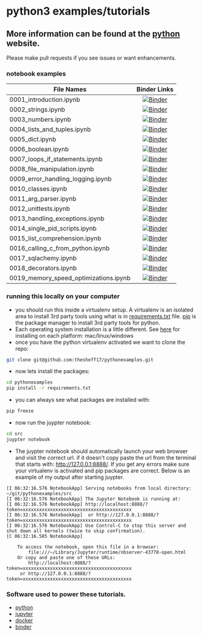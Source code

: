 # python3 examples/tutorials

## More information can be found at the [python](https://python.org) website.

Please make pull requests if you see issues or want enhancements.  

### notebook examples
| File Names                            | Binder Links |
| --------------------------------------|:------------:|
| 0001_introduction.ipynb               | [![Binder](https://mybinder.org/badge_logo.svg)](https://mybinder.org/v2/gh/thesheff17/pythonexamples/master?filepath=src%2F0001_introduction.ipynb) |
| 0002_strings.ipynb                    | [![Binder](https://mybinder.org/badge_logo.svg)](https://mybinder.org/v2/gh/thesheff17/pythonexamples/master?filepath=src%2F0002_strings.ipynb) |
| 0003_numbers.ipynb                    | [![Binder](https://mybinder.org/badge_logo.svg)](https://mybinder.org/v2/gh/thesheff17/pythonexamples/master?filepath=src%2F0003_numbers.ipynb) |
| 0004_lists_and_tuples.ipynb           | [![Binder](https://mybinder.org/badge_logo.svg)](https://mybinder.org/v2/gh/thesheff17/pythonexamples/master?filepath=src%2F0004_lists_and_tuples.ipynb) |
| 0005_dict.ipynb                       | [![Binder](https://mybinder.org/badge_logo.svg)](https://mybinder.org/v2/gh/thesheff17/pythonexamples/master?filepath=src%2F0005_dict.ipynb) |
| 0006_boolean.ipynb                    | [![Binder](https://mybinder.org/badge_logo.svg)](https://mybinder.org/v2/gh/thesheff17/pythonexamples/master?filepath=src%2F0006_boolean.ipynb) |
| 0007_loops_if_statements.ipynb        | [![Binder](https://mybinder.org/badge_logo.svg)](https://mybinder.org/v2/gh/thesheff17/pythonexamples/master?filepath=src%2F0007_loops_if_statements.ipynb) |
| 0008_file_manipulation.ipynb          | [![Binder](https://mybinder.org/badge_logo.svg)](https://mybinder.org/v2/gh/thesheff17/pythonexamples/master?filepath=src%2F0008_file_manipulation.ipynb) |
| 0009_error_handling_logging.ipynb     | [![Binder](https://mybinder.org/badge_logo.svg)](https://mybinder.org/v2/gh/thesheff17/pythonexamples/master?filepath=src%2F0009_error_handling_logging.ipynb) |
| 0010_classes.ipynb                    | [![Binder](https://mybinder.org/badge_logo.svg)](https://mybinder.org/v2/gh/thesheff17/pythonexamples/master?filepath=src%2F0010_classes.ipynb) |
| 0011_arg_parser.ipynb                 | [![Binder](https://mybinder.org/badge_logo.svg)](https://mybinder.org/v2/gh/thesheff17/pythonexamples/master?filepath=src%2F0011_arg_parser.ipynb) |
| 0012_unittests.ipynb                  | [![Binder](https://mybinder.org/badge_logo.svg)](https://mybinder.org/v2/gh/thesheff17/pythonexamples/master?filepath=src%2F0012_unitests.ipynb) |
| 0013_handling_exceptions.ipynb        | [![Binder](https://mybinder.org/badge_logo.svg)](https://mybinder.org/v2/gh/thesheff17/pythonexamples/master?filepath=src%2F0013_handling_excentions.ipynb) |
| 0014_single_pid_scripts.ipynb         | [![Binder](https://mybinder.org/badge_logo.svg)](https://mybinder.org/v2/gh/thesheff17/pythonexamples/master?filepath=src%2F0014_single_pid_scripts.ipynb) |
| 0015_list_comprehension.ipynb         | [![Binder](https://mybinder.org/badge_logo.svg)](https://mybinder.org/v2/gh/thesheff17/pythonexamples/master?filepath=src%2F0015_list_comprehension.ipynb) |
| 0016_calling_c_from_python.ipynb      | [![Binder](https://mybinder.org/badge_logo.svg)](https://mybinder.org/v2/gh/thesheff17/pythonexamples/master?filepath=src%2F0016_calling_c_from_python.ipynb) |
| 0017_sqlachemy.ipynb                  | [![Binder](https://mybinder.org/badge_logo.svg)](https://mybinder.org/v2/gh/thesheff17/pythonexamples/master?filepath=src%2F0017_sqlalchemy.ipynb) |
| 0018_decorators.ipynb                 | [![Binder](https://mybinder.org/badge_logo.svg)](https://mybinder.org/v2/gh/thesheff17/pythonexamples/master?filepath=src%2F0018_decorators.ipynb) |
| 0019_memory_speed_optimizations.ipynb | [![Binder](https://mybinder.org/badge_logo.svg)](https://mybinder.org/v2/gh/thesheff17/pythonexamples/master?filepath=src%2F0019_memory_speed_optimizations.ipynb) |

### running this locally on your computer
* you should run this inside a virtualenv setup.  A virtualenv is an isolated area to install 3rd
  party tools using what is in
  [requirements.txt](https://github.com/thesheff17/pythonexamples/blob/master/requirements.txt) file. [pip](https://pip.pypa.io/en/stable/) is the package manager to install 3rd party tools for python.
* Each operating system installation is a little different.  See [here](https://packaging.python.org/guides/installing-using-pip-and-virtual-environments/) for installing on each platform: mac/linux/windows
* once you have the python virtualenv activated we want to clone the repo:
```bash
git clone git@github.com:thesheff17/pythonexamples.git
```
* now lets install the packages:
```bash
cd pythonexamples
pip install -r requirements.txt
```
* you can always see what packages are installed with:
```bash
pip freeze
```
* now run the juypter notebook:
```bash
cd src
juypter notebook
```
* The juypter notebook should automatically launch your web browser and visit the correct url.
  if it doesn't copy paste the url from the terminal that starts with: http://127.0.0.1:8888/.
  If you get any errors make sure your virtualenv is activated and pip packages are correct.
  Below is an example of my output after starting juypter. 
```
[I 06:32:16.576 NotebookApp] Serving notebooks from local directory: ~/git/pythonexamples/src
[I 06:32:16.576 NotebookApp] The Jupyter Notebook is running at:
[I 06:32:16.576 NotebookApp] http://localhost:8888/?token=xxxxxxxxxxxxxxxxxxxxxxxxxxxxxxxxxxxxxxxx
[I 06:32:16.576 NotebookApp]  or http://127.0.0.1:8888/?token=xxxxxxxxxxxxxxxxxxxxxxxxxxxxxxxxxxxxxxxx
[I 06:32:16.576 NotebookApp] Use Control-C to stop this server and shut down all kernels (twice to skip confirmation).
[C 06:32:16.585 NotebookApp]

    To access the notebook, open this file in a browser:
        file:///~/Library/Jupyter/runtime/nbserver-43778-open.html
    Or copy and paste one of these URLs:
        http://localhost:8888/?token=xxxxxxxxxxxxxxxxxxxxxxxxxxxxxxxxxxxxxxxx
     or http://127.0.0.1:8888/?token=xxxxxxxxxxxxxxxxxxxxxxxxxxxxxxxxxxxxxxxx
```

### Software used to power these tutorials.
* [python](https://python.org/)
* [jupyter](https://jupyter.org/)
* [docker](https://docker.com/)
* [binder](https://mybinder.org/)